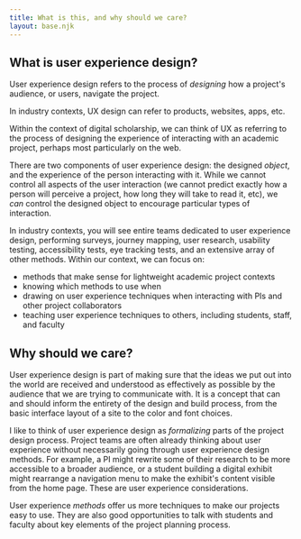 ```yaml
---
title: What is this, and why should we care?
layout: base.njk
---
```


## What is user experience design?

User experience design refers to the process of _designing_ how a project's audience, or users, navigate the project. 

In industry contexts, UX design can refer to products, websites, apps, etc.

Within the context of digital scholarship, we can think of UX as referring to the process of designing the experience of interacting with an academic project, perhaps most particularly on the web.

There are two components of user experience design: the designed _object_, and the experience of the person interacting with it. While we cannot control all aspects of the user interaction (we cannot predict exactly how a person will perceive a project, how long they will take to read it, etc), we _can_ control the designed object to encourage particular types of interaction.

In industry contexts, you will see entire teams dedicated to user experience design, performing surveys, journey mapping, user research, usability testing, accessibility tests, eye tracking tests, and an extensive array of other methods. Within our context, we can focus on: 
- methods that make sense for lightweight academic project contexts
- knowing which methods to use when
- drawing on user experience techniques when interacting with PIs and other project collaborators
- teaching user experience techniques to others, including students, staff, and faculty

## Why should we care?

User experience design is part of making sure that the ideas we put out into the world are received and understood as effectively as possible by the audience that we are trying to communicate with. It is a concept that can and should inform the entirety of the design and build process, from the basic interface layout of a site to the color and font choices. 

I like to think of user experience design as _formalizing_ parts of the project design process. Project teams are often already thinking about user experience without necessarily going through user experience design methods. For example, a PI might rewrite some of their research to be more accessible to a broader audience, or a student building a digital exhibit might rearrange a navigation menu to make the exhibit's content visible from the home page. These are user experience considerations.

User experience _methods_ offer us more techniques to make our projects easy to use. They are also good opportunities to talk with students and faculty about key elements of the project planning process.